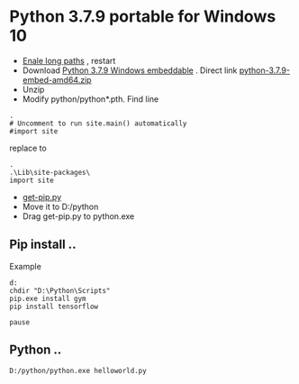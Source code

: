# Python 3.7.9 portable for Windows 10
- [Enale long paths](enable_long_path.reg) , restart
- Download [Python 3.7.9 Windows embeddable](https://www.python.org/downloads/windows/) .
Direct link [python-3.7.9-embed-amd64.zip](https://www.python.org/ftp/python/3.7.9/python-3.7.9-embed-amd64.zip)
- Unzip
- Modify python/python*.pth. Find line
```
.
# Uncomment to run site.main() automatically
#import site
```
replace to
```
.
.\Lib\site-packages\
import site
```


- [get-pip.py](get-pip.py)
- Move it to D:/python
- Drag get-pip.py to python.exe

## Pip install ..
Example
```
d:
chdir "D:\Python\Scripts"
pip.exe install gym
pip install tensorflow

pause
```
## Python ..
```
D:/python/python.exe helloworld.py
```
